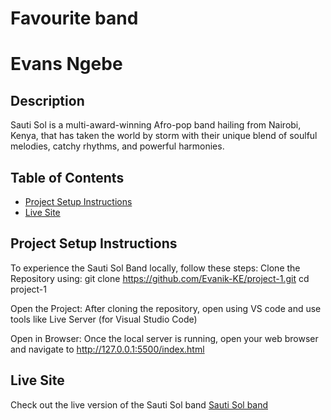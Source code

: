 # Favourite band

# Evans Ngebe

## Description
Sauti Sol is a multi-award-winning Afro-pop band hailing from Nairobi, Kenya, that has taken the world by storm with their unique blend of soulful melodies, catchy rhythms, and powerful harmonies.

## Table of Contents

- [Project Setup Instructions](#project-setup-instructions)
- [Live Site](#live-site)

## Project Setup Instructions
To experience the Sauti Sol Band locally, follow these steps:
Clone the Repository using:
git clone https://github.com/Evanik-KE/project-1.git
cd project-1

Open the Project:
After cloning the repository, open using VS code and use tools like Live Server (for Visual Studio Code)

Open in Browser:
Once the local server is running, open your web browser and navigate to http://127.0.0.1:5500/index.html

## Live Site
Check out the live version of the Sauti Sol band
[Sauti Sol band](https://evanik-ke.github.io/project-1/)
